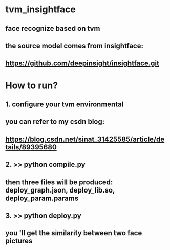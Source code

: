 # **tvm_insightface**
## **face recognize based on tvm**
## **the source model comes from insightface:**
## https://github.com/deepinsight/insightface.git
# **How to run?**
## **1. configure your tvm environmental**
## **you can refer to my csdn blog:**
## https://blog.csdn.net/sinat_31425585/article/details/89395680
## **2. >> python compile.py**  
## then three files will be produced: deploy_graph.json, deploy_lib.so, deploy_param.params
## **3. >> python deploy.py**
## you 'll get the similarity between two face pictures
